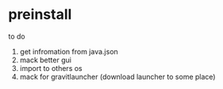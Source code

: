 # preinstall
to do
1. get infromation from java.json
2. mack better gui
3. import to others os
4. mack for gravitlauncher (download launcher to some place)
